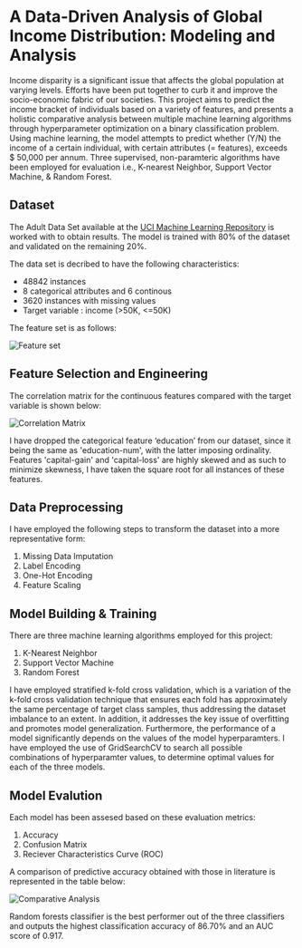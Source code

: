 # A Data-Driven Analysis of Global Income Distribution: Modeling and Analysis
Income disparity is a significant issue that affects the global population at varying levels. Efforts have been put together to curb it and improve the socio-economic fabric of our societies. This project aims to predict the income bracket of individuals based on a variety of features, and presents a holistic comparative analysis between multiple machine learning algorithms through hyperparameter optimization on a binary classification problem.
Using machine learning, the model attempts to predict whether (Y/N) the income of a certain individual, with certain attributes (= features), exceeds $ 50,000 per annum. Three supervised, non-paramteric algorithms have been employed for evaluation i.e., K-nearest Neighbor, Support Vector Machine, & Random Forest.

## Dataset
The Adult Data Set available at the [UCI Machine Learning Repository](https://archive.ics.uci.edu/ml/datasets/Adult) is worked with to obtain results. The model is trained with 80% of the dataset and validated on the remaining 20%.

The data set is decribed to have the following characteristics:
- 48842 instances
- 8 categorical attributes and 6 continous
- 3620 instances with missing values
- Target variable : income (>50K, <=50K)

The feature set is as follows:

![Feature set](https://user-images.githubusercontent.com/97694796/226029048-e4e93889-cad8-464c-86a7-2219136b4e6c.png)

## Feature Selection and Engineering
The correlation matrix for the continuous features compared with the target variable is shown below:

![Correlation Matrix](https://user-images.githubusercontent.com/97694796/226029771-515c4011-1e10-49d4-a816-98db5f5128f5.png)

I have dropped the categorical feature ‘education’ from our dataset, since it being the same as 'education-num', with the latter imposing ordinality. Features 'capital-gain' and 'capital-loss' are highly skewed and as such to minimize skewness, I have taken the square root for all instances of these features.

## Data Preprocessing
I have employed the following steps to transform the dataset into a more representative form:
1) Missing Data Imputation
2) Label Encoding
3) One-Hot Encoding
4) Feature Scaling

## Model Building & Training
There are three machine learning algorithms employed for this project:
1) K-Nearest Neighbor
2) Support Vector Machine
3) Random Forest

I have employed stratified k-fold cross validation, which is a variation of the k-fold cross validation technique that ensures each fold has approximately the same percentage of target class samples, thus addressing the dataset imbalance to an extent. In addition, it addresses the key issue of overfitting and promotes model generalization. Furthermore, the performance of a model significantly depends on the values of the model hyperparamters. I have employed the use of GridSearchCV to search all possible combinations of hyperparamter values, to determine optimal values for each of the three models.

## Model Evalution
Each model has been assesed based on these evaluation metrics:
1) Accuracy
2) Confusion Matrix
3) Reciever Characteristics Curve (ROC)

A comparison of predictive accuracy obtained with those in literature is represented in the table below:

![Comparative Analysis](https://user-images.githubusercontent.com/97694796/226034295-de5888e1-4122-4efd-8ef8-503a496e54c1.png)

Random forests classifier is the best performer out of the three classifiers and outputs the highest classification accuracy of 86.70% and an AUC score of 0.917.


